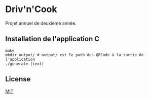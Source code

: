 # Driv'n'Cook

Projet annuel de deuxième année.

## Installation de l'application C

```
make
mkdir output/ # output/ est le path des QRCode à la sortie de l'application
./generate [text]
```

## License
[MIT](https://choosealicense.com/licenses/mit/)